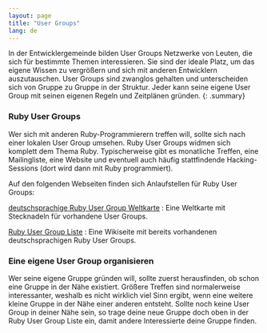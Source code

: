 ```yaml
---
layout: page
title: "User Groups"
lang: de
---
```


In der Entwicklergemeinde bilden User Groups Netzwerke von Leuten, die
sich für bestimmte Themen interessieren. Sie sind der ideale Platz, um
das eigene Wissen zu vergrößern und sich mit anderen Entwicklern
auszutauschen. User Groups sind zwanglos gehalten und unterscheiden sich
von Gruppe zu Gruppe in der Struktur. Jeder kann seine eigene User Group
mit seinen eigenen Regeln und Zeitplänen gründen.
{: .summary}

### Ruby User Groups

Wer sich mit anderen Ruby-Programmierern treffen will, sollte sich nach
einer lokalen User Group umsehen. Ruby User Groups widmen sich komplett
dem Thema Ruby. Typischerweise gibt es monatliche Treffen, eine
Mailingliste, eine Website und eventuell auch häufig stattfindende
Hacking-Sessions (dort wird dann mit Ruby programmiert).

Auf den folgenden Webseiten finden sich Anlaufstellen für
Ruby User Groups:

[deutschsprachige Ruby User Group Weltkarte][1]
: Eine Weltkarte mit Stecknadeln für vorhandene User Groups.

[Ruby User Group Liste][2]
: Eine Wikiseite mit bereits vorhandenen deutschsprachigen Ruby User
  Groups.

### Eine eigene User Group organisieren

Wer seine eigene Gruppe gründen will, sollte zuerst herausfinden, ob
schon eine Gruppe in der Nähe existiert. Größere Treffen sind
normalerweise interessanter, weshalb es nicht wirklich viel Sinn ergibt,
wenn eine weitere kleine Gruppe in der Nähe einer anderen entsteht.
Sollte noch keine User Group in deiner Nähe sein, so trage deine neue
Gruppe doch oben in der Ruby User Group Liste ein, damit andere
Interessierte deine Gruppe finden.



[1]: http://maps.google.de/maps/ms?ie=UTF8&amp;t=h&amp;hl=de&amp;msa=0&amp;msid=111007145847842353754.00046e5ff7baba4a38734&amp;ll=50.847573,11.513672&amp;spn=7.534777,18.303223&amp;z=6
[2]: http://wiki.ruby-portal.de/Usergroups
